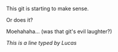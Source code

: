 This git is starting to make sense.

Or does it?

Moehahaha... (was that git's evil laughter?)

*This is a line typed by Lucas*
